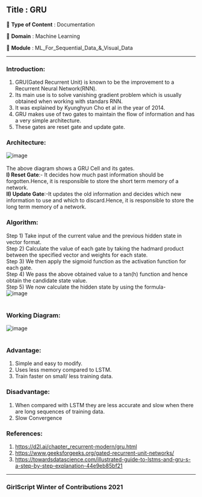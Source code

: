 ## Title : GRU
🔴 **Type of Content** : Documentation

🔴 **Domain** : Machine Learning

🔴 **Module** : ML_For_Sequential_Data_&_Visual_Data


*********************************************************************

### Introduction:
1) GRU(Gated Recurrent Unit) is known to be the improvement to a Recurrent Neural Network(RNN).
2) Its main use is to solve vanishing gradient problem which is usually obtained when working with standars RNN.
3) It was explained by Kyunghyun Cho et al in the year of 2014.
4) GRU makes use of two gates to maintain the flow of information and has a very simple architecture.
5) These gates are reset gate and update gate.
### Architecture:
![image](https://user-images.githubusercontent.com/34717612/141144607-10084897-511a-4dc2-be42-413af07ec2d1.png)<br><br>
The above diagram shows a GRU Cell and its gates.<br>
**I) Reset Gate**:- It decides how much past information should be forgotten.Hence, it is responsible to store the short term memory of a network.<br>
**II) Update Gate**:-It updates the old information and decides which new information to use and which to discard.Hence, it is responsible to store the long term memory of a network.<br>
### Algorithm: 
Step 1) Take input of the current value and the previous hidden state in vector format.<br>
Step 2) Calculate the value of each gate by taking the hadmard product between the specified vector and weights for each state.<br>
Step 3) We then apply the sigmoid function as the activation function for each gate.<br>
Step 4) We pass the above obtained value to a tan(h) function and hence obtain the candidate state value.<br>
Step 5) We now calculate the hidden state by using the formula-<br>
![image](https://user-images.githubusercontent.com/34717612/141169829-355aac37-313c-4cca-93b4-f961e6ff55b3.png)<br><br>
### Working Diagram:
![image](https://user-images.githubusercontent.com/34717612/141171057-8514f1ed-a413-4410-93ec-8aa1d939916b.png)<br><br>
### Advantage:
1) Simple and easy to modify.
2) Uses less memory compared to LSTM.
3) Train faster on small/ less training data.
### Disadvantage:
1) When compared with LSTM they are less accurate and slow when there are long sequences of training data.
2) Slow Convergence
### References:
1) https://d2l.ai/chapter_recurrent-modern/gru.html
2) https://www.geeksforgeeks.org/gated-recurrent-unit-networks/
3) https://towardsdatascience.com/illustrated-guide-to-lstms-and-gru-s-a-step-by-step-explanation-44e9eb85bf21
*********************************************************************

### GirlScript Winter of Contributions 2021
